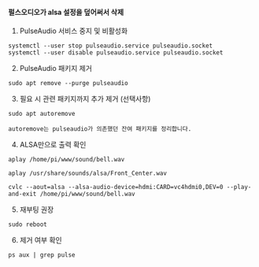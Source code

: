 #### 펄스오디오가 alsa 설정을 덮어써서 삭제

 1. PulseAudio 서비스 중지 및 비활성화
```less
systemctl --user stop pulseaudio.service pulseaudio.socket
systemctl --user disable pulseaudio.service pulseaudio.socket
```

2. PulseAudio 패키지 제거
```less
sudo apt remove --purge pulseaudio
```

3. 필요 시 관련 패키지까지 추가 제거 (선택사항)
```less
sudo apt autoremove

autoremove는 pulseaudio가 의존했던 잔여 패키지를 정리합니다.
```

4. ALSA만으로 출력 확인
```less
aplay /home/pi/www/sound/bell.wav

aplay /usr/share/sounds/alsa/Front_Center.wav

cvlc --aout=alsa --alsa-audio-device=hdmi:CARD=vc4hdmi0,DEV=0 --play-and-exit /home/pi/www/sound/bell.wav
```

5. 재부팅 권장
```less
sudo reboot
```

6. 제거 여부 확인
```less
ps aux | grep pulse
```
















